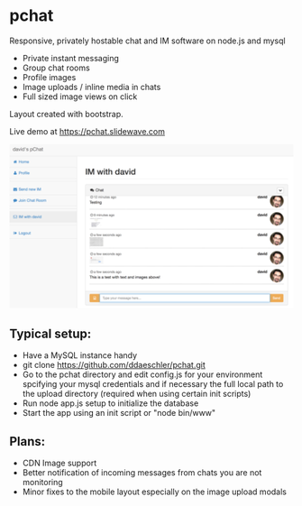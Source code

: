 # pchat
Responsive, privately hostable chat and IM software on node.js and mysql

* Private instant messaging 
* Group chat rooms
* Profile images
* Image uploads / inline media in chats
* Full sized image views on click

Layout created with bootstrap.

Live demo at https://pchat.slidewave.com

![Screenshot](/screenshot.png?raw=true)

## Typical setup:

* Have a MySQL instance handy
* git clone https://github.com/ddaeschler/pchat.git
* Go to the pchat directory and edit config.js for your environment spcifying your mysql credentials
and if necessary the full local path to the upload directory (required when using certain init scripts)
* Run node app.js setup to initialize the database
* Start the app using an init script or "node bin/www"

## Plans:

* CDN Image support
* Better notification of incoming messages from chats you are not monitoring
* Minor fixes to the mobile layout especially on the image upload modals
